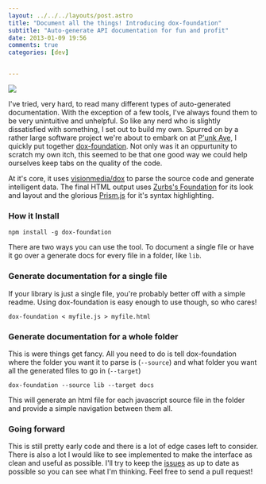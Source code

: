 ```yaml
---
layout: ../../../layouts/post.astro
title: "Document all the things! Introducing dox-foundation"
subtitle: "Auto-generate API documentation for fun and profit"
date: 2013-01-09 19:56
comments: true
categories: [dev]


---
```

<img src="/images/posts/dox-foundation.png" class="full" />

I've tried, very hard, to read many different types of auto-generated documentation. With the exception of a few tools, I've  always found them to be very unintuitive and unhelpful. So like any nerd who is slightly dissatisfied with something, I set out to build my own. Spurred on by a rather large software project we're about to embark on at [P'unk Ave](http://punkave.com), I quickly put together [dox-foundation](http://github.com/punkave/dox-foundation). Not only was it an oppurtunity to scratch my own itch, this seemed to be that one good way we could help ourselves keep tabs on the quality of the code.

At it's core, it uses [visionmedia/dox](https://github.com/visionmedia/dox) to parse the source code and generate intelligent data. The final HTML output uses [Zurbs's Foundation](http://foundation.zurb.com/) for its look and layout and the glorious [Prism.js](http://prismjs.com/) for it's syntax highlighting.

### How it Install

    npm install -g dox-foundation

There are two ways you can use the tool. To document a single file or have it go over a generate docs for every file in a folder, like `lib`.

### Generate documentation for a single file

If your library is just a single file, you're probably better off with a simple readme. Using dox-foundation is easy enough to use though, so who cares!

    dox-foundation < myfile.js > myfile.html

### Generate documentation for a whole folder

This is were things get fancy. All you need to do is tell dox-foundation where the folder you want it to parse is (`--source`) and what folder you want all the generated files to go in (`--target`)

    dox-foundation --source lib --target docs

This will generate an html file for each javascript source file in the folder and provide a simple navigation between them all.

### Going forward

This is still pretty early code and there is a lot of edge cases left to consider. There is also a lot I would like to see implemented to make the interface as clean and useful as possible. I'll try to keep the [issues](http://github.com/punkave/dox-foundation/issues) as up to date as possible so you can see what I'm thinking. Feel free to send a pull request!
